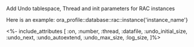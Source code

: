 Add Undo tablespace, Thread and init parameters for RAC instances

Here is an example:
  ora_profile::database::rac::instance{'instance_name'}

<%- include_attributes [
  :on,
  :number,
  :thread,
  :datafile,
  :undo_initial_size,
  :undo_next,
  :undo_autoextend,
  :undo_max_size,
  :log_size,
]%>
